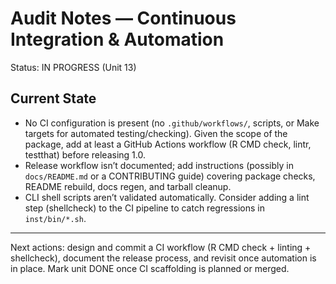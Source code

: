 # Audit Notes — Continuous Integration & Automation

Status: IN PROGRESS (Unit 13)

## Current State
- No CI configuration is present (no `.github/workflows/`, scripts, or Make targets for automated testing/checking). Given the scope of the package, add at least a GitHub Actions workflow (R CMD check, lintr, testthat) before releasing 1.0.
- Release workflow isn’t documented; add instructions (possibly in `docs/README.md` or a CONTRIBUTING guide) covering package checks, README rebuild, docs regen, and tarball cleanup.
- CLI shell scripts aren’t validated automatically. Consider adding a lint step (shellcheck) to the CI pipeline to catch regressions in `inst/bin/*.sh`.

---

Next actions: design and commit a CI workflow (R CMD check + linting + shellcheck), document the release process, and revisit once automation is in place. Mark unit DONE once CI scaffolding is planned or merged.
